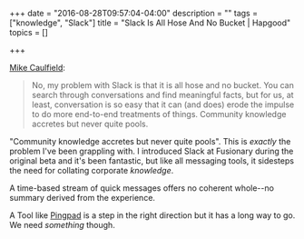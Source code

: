 +++
date = "2016-08-28T09:57:04-04:00"
description = ""
tags = ["knowledge", "Slack"]
title = "Slack Is All Hose And No Bucket | Hapgood"
topics = []

+++

[Mike Caulfield](https://hapgood.us/2016/08/25/slack-is-all-hose-and-no-bucket/):

> No, my problem with Slack is that it is all hose and no bucket. You can search through conversations and find meaningful facts, but for us, at least, conversation is so easy that it can (and does) erode the impulse to do more end-to-end treatments of things. Community knowledge accretes but never quite pools.

"Community knowledge accretes but never quite pools". This is _exactly_ the
problem I've been grappling with. I introduced Slack at Fusionary during the
original beta and it's been fantastic, but like all messaging tools, it
sidesteps the need for collating corporate _knowledge_. 

A time-based stream of quick messages offers no coherent whole--no summary
derived from the experience.

A Tool like [Pingpad](https://pingpad.io/#/) is a step in the right direction but
it has a long way to go. We need _something_ though.
